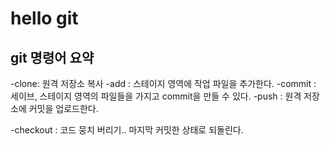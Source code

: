 # hello git

## git 명령어 요약

-clone: 원격 저장소 복사
-add : 스테이지 영역에 작업 파일을 추가한다.
-commit : 세이브, 스테이지 영역의 파일들을 가지고 commit을 만들 수 있다.
-push : 원격 저장소에 커밋을 업로드한다.

-checkout : 코드 뭉치 버리기.. 마지막 커밋한 상태로 되돌린다.


